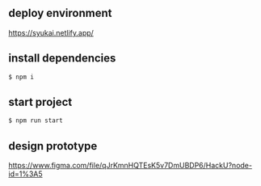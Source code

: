 ## deploy environment
https://syukai.netlify.app/

## install dependencies
```bash
$ npm i
```

## start project
```bash
$ npm run start
```

## design prototype
https://www.figma.com/file/qJrKmnHQTEsK5v7DmUBDP6/HackU?node-id=1%3A5
